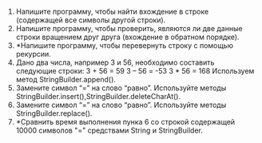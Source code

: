 1. Напишите программу, чтобы найти вхождение в строке (содержащей все символы другой строки).
2. Напишите программу, чтобы проверить, являются ли две данные строки вращением друг друга (вхождение в обратном порядке).
3. *Напишите программу, чтобы перевернуть строку с помощью рекурсии.
4. Дано два числа, например 3 и 56, необходимо составить следующие строки: 3 + 56 = 59 3 – 56 = -53 3 * 56 = 168 Используем метод StringBuilder.append().
5. Замените символ “=” на слово “равно”. Используйте методы StringBuilder.insert(),StringBuilder.deleteCharAt().
6. Замените символ “=” на слово “равно”. Используйте методы StringBuilder.replace().
7. *Сравнить время выполнения пунка 6 со строкой содержащей 10000 символов "=" средствами String и StringBuilder.
